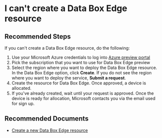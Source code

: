 <properties
	pageTitle="I can't create a Data Box Edge resource."
	description="I can't create a Data Box Edge resource."
	service="Microsoft.DataBox"
	resource="databoxedgedevices"
	authors="anbacker"
	authoralias="anbacker"
	displayOrder="1"
	selfHelpType="resource"
	supportTopicIds=""
	resourceTags="DataBoxEdge"
	productPesIds=""
	cloudEnvironments="public"
/>

# I can't create a Data Box Edge resource

## **Recommended Steps**

If you can't create a Data Box Edge resource, do the following:

1. Use your Microsoft Azure credentials to log into [Azure preview portal](https://aka.ms/databox-edge)
2. Pick the subscription that you want to use for Data Box Edge preview
3. Select the region where you want to deploy the Data Box Edge resource. In the Data Box Edge option, click **Create**. If you do not see the region where you want to deploy the service, **Submit a request**.
4. Create the resource for Data Box Edge. Once approved, a device is allocated.
5. If you've already created, wait until your request is approved. Once the device is ready for allocation, Microsoft contacts you via the email used for sign up.

## **Recommended Documents**

* [Create a new Data Box Edge resource](https://docs.microsoft.com/azure/databox-online/data-box-edge-deploy-prep#create-a-new-resource)
